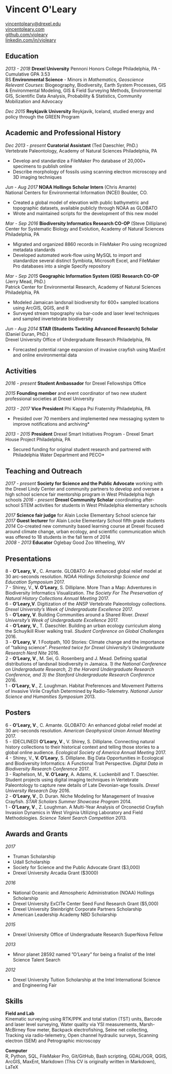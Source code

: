 Vincent O'Leary
===============

[vincentoleary@drexel.edu](mailto:vincentoleary@drexel.edu)  
[vincentoleary.com](http://www.vincentoleary.com)  
[github.com/vjoleary](https://www.github.com/vjoleary)  
[linkedin.com/in/vjoleary](https:\\www.linkedin.com/in/vjoleary)

## Education

*2013 - 2018* **Drexel University** Pennoni Honors College Philadelphia, PA - Cumulative GPA 3.53  
BS **Environmental Science** - Minors in *Mathematics, Geoscience*  
*Relevant Courses*: Biogeography, Biodiversity, Earth System Processes, GIS & Environmental Modeling, GIS & Field Surveying Methods, Environmental GIS, Scientific Data Analysis, Probability & Statistics, Community Mobilization and Advocacy

*Dec 2015* **Reykjavik University** Reykjavik, Iceland, studied energy and policy through the GREEN Program

## Academic and Professional History

*Dec 2013 - present* **Curatorial Assistant** (Ted Daeschler, PhD.)  
Vertebrate Paleontology, Academy of Natural Sciences Philadelphia, PA

* Develop and standardize a FileMaker Pro database of 20,000+ specimens to publish online  
* Describe morphology of fossils using scanning electron microscopy and 3D imaging techniques

*Jun - Aug 2017* **NOAA Hollings Scholar Intern** (Chris Amante)  
National Centers for Environmental Information (NCEI) Boulder, CO.

* Created a global model of elevation with public bathymetric and topographic datasets, available publicly through NOAA as GLOBATO
* Wrote and maintained scripts for the development of this new model

*Mar - Sep 2016* **Biodiversity Informatics Research CO-OP** (Steve Dilliplane)  
Center for Systematic Biology and Evolution, Academy of Natural Sciences Philadelphia, PA

* Migrated and organized 8860 records in FileMaker Pro using recognized metadata standards  
* Developed automated work-flow using MySQL to import and standardize several distinct Symbiota, Microsoft Excel, and FileMaker Pro databases into a single Specify repository

*Mar - Sep 2015* **Geographic Information System (GIS) Research CO-OP** (Jerry Mead, PhD.)  
Patrick Center for Environmental Research, Academy of Natural Sciences Philadelphia, PA

* Modeled Jamaican landsnail biodiversity for 600+ sampled locations using ArcGIS, QGIS, and R  
* Surveyed stream topography via bar-code and laser level techniques and sampled invertebrate biodiversity

*Jun - Aug 2014* **STAR (Students Tackling Advanced Research) Scholar** (Daniel Duran, PhD.)  
Drexel University Office of Undergraduate Research Philadelphia, PA

* Forecasted potential range expansion of invasive crayfish using MaxEnt and online environmental data

## Activities

*2016 - present* **Student Ambassador** for Drexel Fellowships Office  

*2015* **Founding member** and event coordinator of two new student professional societies at Drexel University  

*2013 - 2017* **Vice President** Phi Kappa Psi Fraternity Philadelphia, PA

* Presided over 70 members and implemented new messaging system to improve notifications and archiving*  

*2013 - 2015* **President** Drexel Smart Initiatives Program - Drexel Smart House Project Philadelphia, PA  

* Secured funding for original student research and partnered with Philadelphia Water Department and PECO*  

## Teaching and Outreach

*2017 - present* **Society for Science and the Public Advocate** working with the Drexel Lindy Center and community partners to develop and oversee a high school science fair mentorship program in West Philadelphia high schools
*2016 - present* **Drexel Community Scholar** coordinating after-school STEM activities for students in West Philadelphia elementary schools  

*2017* **Science fair judge** for Alain Locke Elementary School science fair  
*2017* **Guest lecturer** for Alain Locke Elementary School fifth grade students  
*2014* Co-created new community based learning course at Drexel focused around climate change, urban ecology, and scientific communication which was offered to 18 students in the fall term of 2014  
*2008 - 2013* **Educator** Oglebay Good Zoo Wheeling, WV

## Presentations

8 - **O'Leary, V**., C. Amante. GLOBATO: An enhanced global relief model at 30 arc-seconds resolution. *NOAA Hollings Scholarship Science and Education Symposium* 2017.   
7 - Shirey, V., **V. O’Leary**, S. Dilliplane. More Than a Map: Adventures in Biodiversity Informatics Visualization. *The Society For The Preservation of Natural History Collections Annual Meeting* 2017.  
6 - **O’Leary,V**. Digitization of the ANSP Vertebrate Paleontology collections. *Drexel University’s Week of Undergraduate Excellence* 2017.  
5 - **O’Leary, V**. Building Communities around a Shared River. *Drexel University’s Week of Undergraduate Excellence* 2017.  
4 - **O’Leary, V**., T. Daeschler. Building an urban ecology curriculum along the Schuylkill River walking trail. *Student Conference on Global Challenges* 2016.  
3 - **O’Leary, V**. 1 Footpath, 100 Stories: Climate change and the importance of ”talking science”. *Presented twice for Drexel University’s Undergraduate Research Nerd Nite* 2016.  
2 - **O’Leary, V**., M. Sei, G. Rosenberg and J. Mead. Defining spatial distributions of landsnail biodiversity in Jamaica. *1) the National Conference on Undergraduate Research, 2) the Harvard Undergraduate Research Conference, and 3) the Stanford Undergraduate Research Conference* 2016.  
1 - **O'Leary, V**., Z. Loughman. Habitat Preferences and Movement Patterns of Invasive Virile Crayfish Determined by Radio-Telemetry. *National Junior Science and Humanities Symposium* 2013.

## Posters

6 - **O'Leary, V**., C. Amante. GLOBATO: An enhanced global relief model at 30 arc-seconds resolution. *American Geophysical Union Annual Meeting* 2017.   
5 - (DECLINED) **O’Leary, V**., V. Shirey, S. Dilliplane. Connecting natural history collections to their historical context and telling those stories to a global online audience. *Ecological Society of America Annual Meeting* 2017.  
4 - Shirey, V., **V. O’Leary**, S. Dilliplane. Big Data Opportunities in Ecological and Biodiversity Informatics: A Functional Trait Perspective. *Digital Data in Biodiversity Research Conference* 2017.  
3 - Raphelson, M., **V. O’Leary**, A. Adams, K. Luckenbill and T. Daeschler. Student projects using digital imaging techniques in Vertebrate Paleontology to capture new details of Late Devonian-age fossils. *Drexel University Research Day* 2016.  
2 - **O’Leary, V**., D. Duran. Niche Modeling for Management of Invasive Crayfish. *STAR Scholars Summer Showcase Program* 2014.  
1 - **O'Leary, V**., Z. Loughman. A Multi-Year Analysis of Orconectid Crayfish Invasion Dynamics in West Virginia Utilizing Laboratory and Field Methodologies. *Science Talent Search Competition* 2013.  

## Awards and Grants

*2017*

* Truman Scholarship  
* Udall Scholarship  
* Society for Science and the Public Advocate Grant ($3,000)
* Drexel University Arcadia Grant ($3000)

*2016*

* National Oceanic and Atmospheric Administration (NOAA) Hollings Scholarship  
* Drexel University ExCITe Center Seed Fund Research Grant ($5,000)  
* Drexel University Steinbright Corporate Partners Scholarship  
* American Leadership Academy NBD Scholarship

*2015*

* Drexel University Office of Undergraduate Research SuperNova Fellow

*2013*

* Minor planet 28592 named ”O’Leary” for being a finalist of the Intel Science Talent Search

*2012*

* Drexel University Tuition Scholarship at the Intel International Science and Engineering Fair  

## Skills

**Field and Lab**  
Kinematic surveying using RTK/PPK and total station (TST) units, Barcode and laser level surveying, Water quality via YSI measurements, Marsh-McBirney flow meter, Backpack electrofishing, Seine net collecting, Tracking via radio-telemetry, Open channel hydraulic surveys, Scanning electron (SEM) and Petrographic microscopy

**Computer**  
R, Python, SQL, FileMaker Pro, Git/GitHub, Bash scripting, GDAL/OGR, QGIS, ArcGIS, MaxEnt, Markdown (This CV is originally written in Markdown), LaTeX
